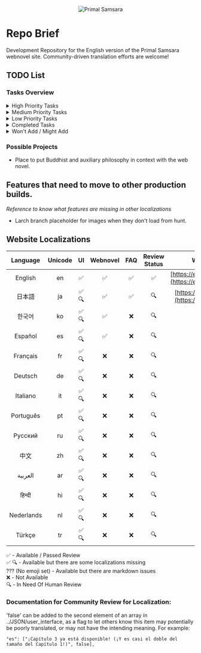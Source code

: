 <p align="center">
  <img src="https://en.predation.jp/assets/log.webp" alt="Primal Samsara">
</p>

# Repo Brief

Development Repository for the English version of the Primal Samsara webnovel site. Community-driven translation efforts are welcome!

## TODO List

### Tasks Overview
<details>
<summary>High Priority Tasks</summary>

- [ ] Adding codes for locking specific content. (Chapters/Art/Wiki's)

</details>

<details>
<summary>Medium Priority Tasks</summary>

- [ ] Chapter select

</details>

<details>
<summary>Low Priority Tasks</summary>

- [ ] Editor/Writer profile enhancements
- [ ] Character profiles development
- [ ] Character reaction images in webnovel
- [ ] Comment filtering system
- [ ] Press Kit creation
- [ ] Primal Market
- [ ] Place for reviews in the Primal Market

</details>

<details>
<summary>Completed Tasks</summary>

- [x] 04/03 Added Support Coffee to footer
- [x] 04/03 Added Privacy Policy
- [x] 04/02 Wiki/Gallery section: Hunt
- [x] 03/24 FAQ section
- [x] 03/18 Credits page refined
- [x] 03/14 Added social media links to chapter art credits

</details>
<details>
<summary>Won't Add / Might Add</summary>

- [ ] Character profiles development
- [ ] Character reaction images in webnovel
- [ ] Character images within webnovel next to NAME:

</details>

### Possible Projects
- Place to put Buddhist and auxiliary philosophy in context with the web novel. 

## Features that need to move to other production builds.

*Reference to know what features are missing in other localizations*

* Larch branch placeholder for images when they don't load from hunt.

## Website Localizations

| Language | Unicode | UI | Webnovel | FAQ | Review Status | Website |
|:--------:|:-------:|:--:|:--------:|:---:|:-------------:|:-------:|
| English | en | ✅ | ✅ | ✅ | ✅ | [https://en.predation.jp](https://en.predation.jp) |
| 日本語 | ja | ✅ 🔍 | ✅ | ✅ | 🔍 | [https://predation.jp](https://predation.jp) |
| 한국어  | ko | ✅ 🔍 | ✅ | ❌ | 🔍 | — |
| Español  | es | ✅ 🔍 | ✅ | ❌ | 🔍 | — |
| Français  | fr | ✅ 🔍| ❌ | ❌ | 🔍 | — |
| Deutsch | de | ✅ 🔍 | ❌ | ❌ | 🔍 | — |
| Italiano  | it | ✅ 🔍 | ❌ | ❌ | 🔍 | — |
| Português  | pt | ✅ 🔍 | ❌ | ❌ | 🔍 | — |
| Русский  | ru | ✅ 🔍 | ❌ | ❌ | 🔍 | — |
| 中文  | zh | ✅ 🔍 | ❌ | ❌ | 🔍 | — |
| العربية  | ar | ✅ 🔍| ❌ | ❌ | 🔍 | — |
| हिन्दी  | hi | ✅ 🔍 | ❌ | ❌ | 🔍 | — |
| Nederlands | nl | ✅ 🔍 | ❌ | ❌ | 🔍 | — |
| Türkçe | tr | ✅ 🔍 | ❌ | ❌ | 🔍 | — |

✅ - Available / Passed Review <br>
✅ 🔍 - Available but there are some localizations missing<br>
??? (No emoji set) - Available but there are markdown issues<br>
❌ - Not Available <br>
🔍 - In Need Of Human Review


### Documentation for Community Review for Localization:

'false' can be added to the second element of an array in ../JSON/user_interface, as a flag to let others know this item may potentially be poorly translated, or may not have the intending meaning. For example:

```
"es": ["¡Capítulo 3 ya está disponible! (¡Y es casi el doble del tamaño del Capítulo 1!)", false],
```


